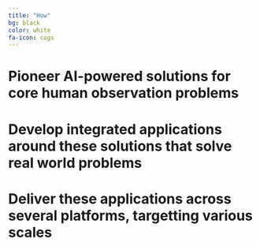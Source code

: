 ```yaml
---
title: "How"
bg: black
color: white
fa-icon: cogs
---
```


# Pioneer **AI-powered solutions** for core **human observation** problems

# Develop **integrated applications** around these solutions that solve **real world problems**

# Deliver these applications across **several platforms**, targetting **various scales**